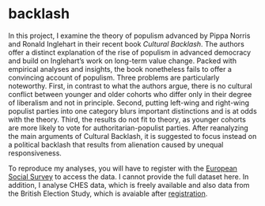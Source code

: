 # backlash
In this project, I examine the theory of populism advanced by Pippa Norris and Ronald Inglehart in their recent book *Cultural Backlash*. The authors offer a distinct explanation of the rise of populism in advanced democracy and build on Inglehart’s work on long-term value change. Packed with empirical analyses and insights, the book nonetheless fails to offer a convincing account of populism. Three problems are particularly noteworthy. First, in contrast to what the authors argue, there is no cultural conflict between younger and older cohorts who differ only in their degree of liberalism and not in principle. Second, putting left-wing and right-wing populist parties into one category blurs important distinctions and is at odds with the theory. Third, the results do not fit to theory, as younger cohorts are more likely to vote for authoritarian-populist parties. After reanalyzing the main arguments of Cultural Backlash, it is suggested to focus instead on a political backlash that results from alienation caused by unequal responsiveness.

To reproduce my analyses, you will have to register with the [European Social Survey](http://www.europeansocialsurvey.org/user/new) to access the data. I cannot provide the full dataset here. In addition, I analyse CHES data, which is freely available and also data from the British Election Study, which is avaiable after [registration](https://www.britishelectionstudy.com/wp-login.php?action=register).
